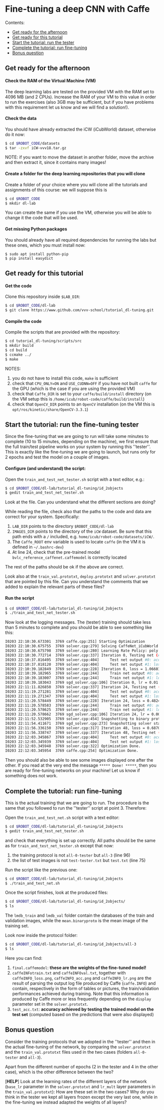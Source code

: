 # Fine-tuning a deep CNN with Caffe

Contents:

* [Get ready for the afternoon](#get-ready-for-the_afternoon)
* [Get ready for this tutorial](#get-ready-for-this-tutorial)
* [Start the tutorial: run the tester](#start-the_tutorial-run-the-fine-tuning-tester)
* [Complete the tutorial: run fine-tuning](#complete-the-tutorial-run-fine-tuning)
* [Bonus question](#bonus-question)

## Get ready for the afternoon

#### Check the RAM of the Virtual Machine (VM)

The deep learning labs are tested on the provided VM with the RAM set to 4096 MB (and 2 CPUs). Increase the RAM of your VM to this value in order to run the exercises (also 3GB may be sufficient, but if you have problems with this requirement let us know and we will find a solution!).

#### Check the data

You should have already extracted the iCW (iCubWorld) dataset, otherwise do it now:

```sh
$ cd $ROBOT_CODE/datasets
$ tar -zxvf iCW-vvv18.tar.gz
```
NOTE: if you want to move the dataset in another folder, move the archive and then extract it, since it contains many images!

#### Create a folder for the deep learning repositories that you will clone

Create a folder of your choice where you will clone all the tutorials and assignments of this course: we will suppose this is

```sh
$ cd $ROBOT_CODE
$ mkdir dl-lab
```
You can create the same if you use the VM, otherwise you will be able to change it the code that will be used.

#### Get missing Python packages

You should already have all required dependencies for running the labs but these ones, which you must install now:

```
$ sudo apt install python-pip
$ pip install easydict
```

## Get ready for this tutorial

#### Get the code

Clone this repository inside `$LAB_DIR`:

```sh
$ cd $ROBOT_CODE/dl-lab
$ git clone https://www.github.com/vvv-school/tutorial_dl-tuning.git
```

#### Compile the code

Compile the scripts that are provided with the repository:

```sh
$ cd tutorial_dl-tuning/scripts/src
$ mkdir build
$ cd build
$ ccmake ../
$ make
```

NOTES:

1. you do not have to install this code, `make` is sufficient
2. check that `CPU_ONLY=ON` and `USE_CUDNN=OFF` if you have not built `caffe` for the GPU (which is the case if you are using the provided VM)
3. check that `Caffe_DIR` is set to your `caffe/build/install` directory (on the VM setup this is `/home/icub/robot-code/caffe/build/install`)
4. check that `OpenCV_DIR` points to an `OpenCV` installation (on the VM this is `opt/ros/kinetic/share/OpenCV-3.3.1`)

## Start the tutorial: run the fine-tuning tester

Since the fine-tuning that we are going to run will take some minutes to complete (10 to 15 minutes, depending on the machine), we first ensure that the full train/test pipeline works on your system by running this ''tester''. This is exactly like the fine-tuning we are going to launch, but runs only for 2 epochs and test the model on a couple of images.

#### Configure (and understand) the script:

Open the `train_and_test_net_tester.sh` script with a text editor, e.g.:

```sh
$ cd $ROBOT_CODE/dl-lab/tutorial_dl-tuning/id_2objects
$ gedit train_and_test_net_tester.sh
```

Look at the file. Can you understand what the different sections are doing?

While reading the file, check also that the paths to the code and data are correct for your system. Specifically:

1. `LAB_DIR` points to the directory `$ROBOT_CODE/dl-lab`
2. `IMAGES_DIR` points to the directory of the `iCW` dataset. Be sure that this path ends with a `/` included, e.g. `home/icub/robot-code/datasets/iCW/`.
3. The `Caffe_ROOT` env variable is used to locate `caffe` (in the VM it is defined in `~/.bashrc-dev`)
4. At line 24, check that the pre-trained model `bvlc_reference_caffenet.caffemodel` is correctly located

The rest of the paths should be ok if the above are correct.

Look also at the `train_val.prototxt`, `deploy.prototxt` and `solver.prototxt` that are pointed by this file. Can you understand the comments that we added to explain the relevant parts of these files?

#### Run the script

```sh
$ cd $ROBOT_CODE/dl-lab/tutorial_dl-tuning/id_2objects
$ ./train_and_test_net_tester.sh
```

Now look at the logging messages. The (tester) training should take less than 5 minutes to complete and you should be able to see something like this:

```sh
I0203 22:10:30.673301  3769 caffe.cpp:251] Starting Optimization
I0203 22:10:30.675755  3769 solver.cpp:279] Solving CaffeNet_iCubWorld
I0203 22:10:30.675798  3769 solver.cpp:280] Learning Rate Policy: poly
I0203 22:10:30.772714  3769 solver.cpp:337] Iteration 0, Testing net (#0)
I0203 22:10:37.816495  3769 solver.cpp:404]     Test net output #0: accuracy = 0.526042
I0203 22:10:37.818120  3769 solver.cpp:404]     Test net output #1: loss = 0.722712 (* 1 = 0.722712 loss)
I0203 22:10:39.182849  3769 solver.cpp:228] Iteration 0, loss = 1.06601
I0203 22:10:39.182965  3769 solver.cpp:244]     Train net output #0: accuracy = 0.34375
I0203 22:10:39.183007  3769 solver.cpp:244]     Train net output #1: loss = 1.06601 (* 1 = 1.06601 loss)
I0203 22:10:39.183043  3769 sgd_solver.cpp:106] Iteration 0, lr = 0.01
I0203 22:11:11.826850  3769 solver.cpp:337] Iteration 24, Testing net (#0)
I0203 22:11:19.271281  3769 solver.cpp:404]     Test net output #0: accuracy = 1
I0203 22:11:19.271347  3769 solver.cpp:404]     Test net output #1: loss = 6.33019e-06 (* 1 = 6.33019e-06 loss)
I0203 22:11:20.578449  3769 solver.cpp:228] Iteration 24, loss = 0.482432
I0203 22:11:20.578583  3769 solver.cpp:244]     Train net output #0: accuracy = 0.96875
I0203 22:11:20.578625  3769 solver.cpp:244]     Train net output #1: loss = 0.482432 (* 1 = 0.482432 loss)
I0203 22:11:20.578662  3769 sgd_solver.cpp:106] Iteration 24, lr = 0.00707107
I0203 22:11:52.532905  3769 solver.cpp:454] Snapshotting to binary proto file icw_iter_48.caffemodel
I0203 22:11:54.411671  3769 sgd_solver.cpp:273] Snapshotting solver state to binary proto file icw_iter_48.solverstate
I0203 22:11:56.336150  3769 solver.cpp:317] Iteration 48, loss = 0.687042
I0203 22:11:56.338747  3769 solver.cpp:337] Iteration 48, Testing net (#0)
I0203 22:12:03.345867  3769 solver.cpp:404]     Test net output #0: accuracy = 0.994792
I0203 22:12:03.345939  3769 solver.cpp:404]     Test net output #1: loss = 0.0168321 (* 1 = 0.0168321 loss)
I0203 22:12:03.345948  3769 solver.cpp:322] Optimization Done.
I0203 22:12:03.345954  3769 caffe.cpp:254] Optimization Done.
```

Then you should also be able to see some images displayed one after the other. If you read at the very end the message `***** Done! *****`, then you are ready for fine-tuning networks on your machine! Let us know if something does not work.

## Complete the tutorial: run fine-tuning

This is the actual training that we are going to run. The procedure is the same that you followed to run the ''tester'' script at point 3. Therefore:

Open the `train_and_test_net.sh` script with a text editor:

```sh
$ cd $ROBOT_CODE/dl-lab/tutorial_dl-tuning/id_2objects
$ gedit train_and_test_net_tester.sh
```

and check that everything is set up correctly. All paths should be the same as for `train_and_test_net_tester.sh` except that now:

1. the training protocol is not `all-0-tester` but `all-3` (line 96)
2. the list of test images is not `test-tester.txt` but `test.txt` (line 75)

Run the script like the previous one:

```sh
$ cd $ROBOT_CODE/dl-lab/tutorial_dl-tuning/id_2objects
$ ./train_and_test_net.sh
```

Once the script finishes, look at the produced files:

```sh
$ cd $ROBOT_CODE/dl-lab/tutorial_dl-tuning/id_2objects/
$ ls
```
The `lmdb_train` and `lmdb_val` folder contain the databases of the train and validation images, while the `mean.binaryproto` is the mean image of the training set.

Look now inside the protocol folder:

```sh
$ cd $ROBOT_CODE/dl-lab/tutorial_dl-tuning/id_2objects/all-3
$ ls
```
Here you can find:

1. `final.caffemodel`: **these are the weights of the fine-tuned model!**
2. `caffeINFotrain.txt` and `caffeINFOval.txt`, together with `caffeINFO_loss.png`, `caffeINFO_acc.png` and `caffeINFO_lr.png` are the result of parsing the output log file produced by Caffe (`caffe.INFO`) and contain, respectively in the form of tables or pictures, the train/validation performances achieved during training. Note that this information is produced by Caffe more or less frequently depending on the `display` parameter set in the `solver.prototxt`.
2. `test_acc.txt`: **accuracy achieved by testing the trained model on the test set** (computed based on the predictions that were also displayed)

## Bonus question

Consider the training protocols that we adopted in the ''tester'' and then in the actual fine-tuning of the network, by comparing the `solver.prototxt` and the `train_val.prototxt` files used in the two cases (folders `all-0-tester` and `all-3`).

Apart from the different number of epochs (2 in the tester and 4 in the other case), which is the other difference between the two?

[**HELP**] Look at the learning rates of the different layers of the network (`base_lr` parameter in the `solver.prototxt` and `lr_mult` layer parameters in the `train_val.prototxt`): How are these set in the two cases? Why do you think in the tester we kept all layers frozen except the very last one, while in the fine-tuning we instead adapted the weights of all layers?
